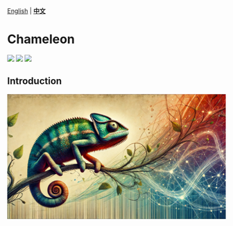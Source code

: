 [English](./README.md) | **[中文](./README_tw.md)**

# Chameleon

<p align="left">
    <a href="./LICENSE"><img src="https://img.shields.io/badge/license-Apache%202-dfd.svg"></a>
    <a href="https://github.com/DocsaidLab/Chameleon/releases"><img src="https://img.shields.io/github/v/release/DocsaidLab/Chameleon?color=ffa"></a>
    <a href=""><img src="https://img.shields.io/badge/python-3.8+-aff.svg"></a>
</p>

## Introduction

![title](./docs/title.webp)
